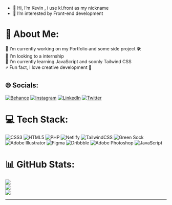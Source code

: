 - 👋  Hi, I’m Kevin , i use kl.front as my nickname
- 👀 I’m interested by Front-end development

# 💫 About Me:
🔭 I’m currently working on my Portfolio and some side project 🛠<br>👯 I’m looking to a internship<br>🌱 I’m currently learning JavaScript and soonly Tailwind CSS<br>⚡ Fun fact, I love creative development 🤤


## 🌐 Socials:
[![Behance](https://img.shields.io/badge/Behance-1769ff?logo=behance&logoColor=white)](https://behance.net/Kevinlabatte) [![Instagram](https://img.shields.io/badge/Instagram-%23E4405F.svg?logo=Instagram&logoColor=white)](https://instagram.com/kl.front) [![LinkedIn](https://img.shields.io/badge/LinkedIn-%230077B5.svg?logo=linkedin&logoColor=white)](https://linkedin.com/in/Kevinlabatte) [![Twitter](https://img.shields.io/badge/Twitter-%231DA1F2.svg?logo=Twitter&logoColor=white)](https://twitter.com/Kvn_lb) 

# 💻 Tech Stack:
![CSS3](https://img.shields.io/badge/css3-%231572B6.svg?style=for-the-badge&logo=css3&logoColor=white) ![HTML5](https://img.shields.io/badge/html5-%23E34F26.svg?style=for-the-badge&logo=html5&logoColor=white) ![PHP](https://img.shields.io/badge/php-%23777BB4.svg?style=for-the-badge&logo=php&logoColor=white) ![Netlify](https://img.shields.io/badge/netlify-%23000000.svg?style=for-the-badge&logo=netlify&logoColor=#00C7B7) ![TailwindCSS](https://img.shields.io/badge/tailwindcss-%2338B2AC.svg?style=for-the-badge&logo=tailwind-css&logoColor=white) ![Green Sock](https://img.shields.io/badge/green%20sock-88CE02?style=for-the-badge&logo=greensock&logoColor=white) ![Adobe Illustrator](https://img.shields.io/badge/adobeillustrator-%23FF9A00.svg?style=for-the-badge&logo=adobeillustrator&logoColor=white) 	![Figma](https://img.shields.io/badge/figma-%23F24E1E.svg?style=for-the-badge&logo=figma&logoColor=white) ![Dribbble](https://img.shields.io/badge/Dribbble-EA4C89?style=for-the-badge&logo=dribbble&logoColor=white) ![Adobe Photoshop](https://img.shields.io/badge/adobephotoshop-%2331A8FF.svg?style=for-the-badge&logo=adobephotoshop&logoColor=white) ![JavaScript](https://img.shields.io/badge/javascript-%23323330.svg?style=for-the-badge&logo=javascript&logoColor=%23F7DF1E)
# 📊 GitHub Stats:
![](https://github-readme-stats.vercel.app/api?username=by-kvn&theme=dark&hide_border=false&include_all_commits=true&count_private=true)<br/>
![](https://github-readme-streak-stats.herokuapp.com/?user=by-kvn&theme=dark&hide_border=false)<br/>
![](https://github-readme-stats.vercel.app/api/top-langs/?username=by-kvn&theme=dark&hide_border=false&include_all_commits=true&count_private=true&layout=compact)

<!--## 🐦 Latest Tweet
[![](https://gtce.itsvg.in/api?username=kl.front)](https://github.com/VishwaGauravIn/github-twitter-card-embed)-->

---
<!--[![](https://visitcount.itsvg.in/api?id=by-kvn&icon=5&color=12)](https://visitcount.itsvg.in)-->

<!-- Proudly created with GPRM ( https://gprm.itsvg.in ) -->





<!---
By-Kvn/By-Kvn is a ✨ special ✨ repository because its `README.md` (this file) appears on your GitHub profile.
You can click the Preview link to take a look at your changes.
--->
